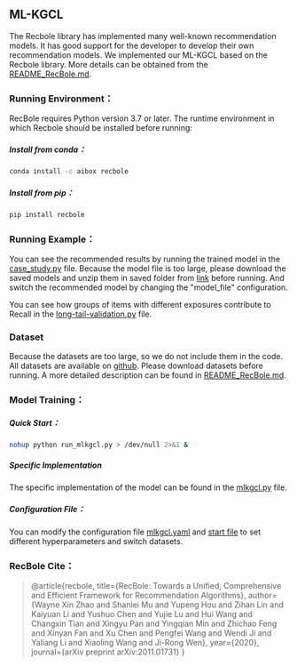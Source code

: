 ## ML-KGCL

The Recbole library has implemented many well-known recommendation models. It has good support for the developer to develop their own recommendation models.  We implemented our ML-KGCL based on the Recbole library. More details can be obtained from the [README_RecBole.md](.\README_RecBole.md).

### Running Environment：

RecBole requires Python version 3.7 or later. The runtime environment in which Recbole should be installed before running:

##### Install from conda：

~~~bash
conda install -c aibox recbole
~~~

##### Install from pip：

```bash
pip install recbole
```

### Running Example：

You can see the recommended results by running the trained model in the [case_study.py](./case_study.py) file. Because the model file is too large, please download the saved models and unzip them in saved folder from [link](https://figshare.com/s/899e39b2bee3d4a042c4) before running. And switch the recommended model by changing the "model_file" configuration.

You can see how groups of items with different exposures contribute to Recall in the [long-tail-validation.py](./case_study/long-tail-validation.py) file.

### Dataset

Because the datasets are too large, so we do not include them in the code. All datasets are available on [github](https://github.com/RUCAIBox/RecSysDatasets). Please download datasets before running. A more detailed description can be found in [README_RecBole.md](.\README_RecBole.md).

### Model Training：

##### Quick Start：

~~~bash
nohup python run_mlkgcl.py > /dev/null 2>&1 &
~~~

##### Specific Implementation
The specific implementation of the model can be found in the [mlkgcl.py](./recbole/model/knowledge_aware_recommender/mlkgcl.py) file.

 ##### Configuration File：

You can modify the configuration file [mlkgcl.yaml](./mlkgcl.yaml) and [start file](./run_mlkgcl.py) to set different hyperparameters and switch datasets.

### RecBole Cite：
> @article{recbole,
>     title={RecBole: Towards a Unified, Comprehensive and Efficient Framework for Recommendation Algorithms},
>     author={Wayne Xin Zhao and Shanlei Mu and Yupeng Hou and Zihan Lin and Kaiyuan Li and Yushuo Chen and Yujie Lu and Hui Wang and Changxin Tian and Xingyu Pan and Yingqian Min and Zhichao Feng and Xinyan Fan and Xu Chen and Pengfei Wang and Wendi Ji and Yaliang Li and Xiaoling Wang and Ji-Rong Wen},
>     year={2020},
>     journal={arXiv preprint arXiv:2011.01731}
> }
